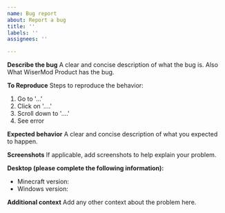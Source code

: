 ```yaml
---
name: Bug report
about: Report a bug
title: ''
labels: ''
assignees: ''

---
```


**Describe the bug**
A clear and concise description of what the bug is.
Also What WiserMod Product has the bug.

**To Reproduce**
Steps to reproduce the behavior:
1. Go to '...'
2. Click on '....'
3. Scroll down to '....'
4. See error

**Expected behavior**
A clear and concise description of what you expected to happen.

**Screenshots**
If applicable, add screenshots to help explain your problem.

**Desktop (please complete the following information):**
 - Minecraft version:
- Windows version:

**Additional context**
Add any other context about the problem here.
